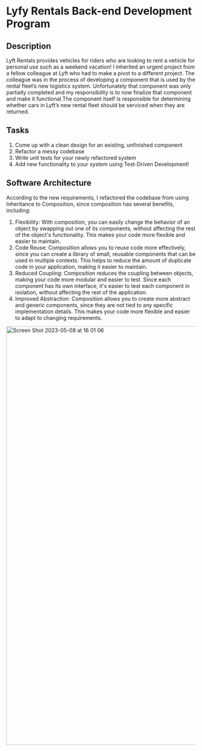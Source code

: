 # Lyfy Rentals Back-end Development Program

## Description
Lyft Rentals provides vehicles for riders who are looking to rent a vehicle for personal use such as a weekend vacation!
I inherited an urgent project from a fellow colleague at Lyft who had to make a pivot to a different project. The colleague was in the process of developing a component that is used by the rental fleet’s new logistics system. 
Unfortunately that component was only partially completed and my responsibility is to now finalize that component and make it functional.The component itself is responsible for determining whether cars in Lyft’s new rental fleet should be serviced when they are returned.

## Tasks
1. Come up with a clean design for an existing, unfinished component
2. Refactor a messy codebase
3. Write unit tests for your newly refactored system
4. Add new functionality to your system using Test-Driven Development!


## Software Architecture

According to the new requirements, I refactored the codebase from using Inheritance to Composition, since composition has several benefits, including:
1. Flexibility: With composition, you can easily change the behavior of an object by swapping out one of its components, without affecting the rest of the object's functionality. This makes your code more flexible and easier to maintain.
2. Code Reuse: Composition allows you to reuse code more effectively, since you can create a library of small, reusable components that can be used in multiple contexts. This helps to reduce the amount of duplicate code in your application, making it easier to maintain.
3. Reduced Coupling: Composition reduces the coupling between objects, making your code more modular and easier to test. Since each component has its own interface, it's easier to test each component in isolation, without affecting the rest of the application.
4. Improved Abstraction: Composition allows you to create more abstract and generic components, since they are not tied to any specific implementation details. This makes your code more flexible and easier to adapt to changing requirements.

<img width="1114" alt="Screen Shot 2023-05-08 at 16 01 06" src="https://user-images.githubusercontent.com/95588190/236955471-a70bc852-b172-46b8-abf5-da897868d6af.png">





